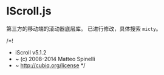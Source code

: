 # IScroll.js

第三方的移动端的滚动器底层库。 
已进行修改，具体搜索 `micty`。


/*! 
 * iScroll v5.1.2  
 * ~ (c) 2008-2014 Matteo Spinelli 
 * ~ http://cubiq.org/license 
 */
